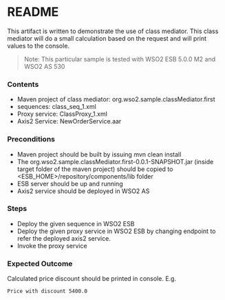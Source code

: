 # README

This artifact is written to demonstrate the use of class mediator. This class mediator will do a small calculation based on the request and will print values to the console.

> Note: This particular sample is tested with WSO2 ESB 5.0.0 M2 and WSO2 AS 530


### Contents 
  - Maven project of class mediator: org.wso2.sample.classMediator.first
  - sequences: class_seq_1.xml
  - Proxy service: ClassProxy_1.xml
  - Axis2 Service: NewOrderService.aar
  
### Preconditions
- Maven project should be built  by issuing mvn clean install
- The org.wso2.sample.classMediator.first-0.0.1-SNAPSHOT.jar (inside target folder of the maven project) should be copied to <ESB_HOME>/repository/components/lib folder
- ESB server should be up and running
- Axis2 service should be deployed in WSO2 AS

### Steps
- Deploy the given sequence in WSO2 ESB
- Deploy the given proxy service in WSO2 ESB by changing endpoint to refer the deployed axis2 service.
- Invoke the proxy service


### Expected Outcome
Calculated price discount should be printed in console. 
E.g.
```sh
Price with discount 5400.0
```
